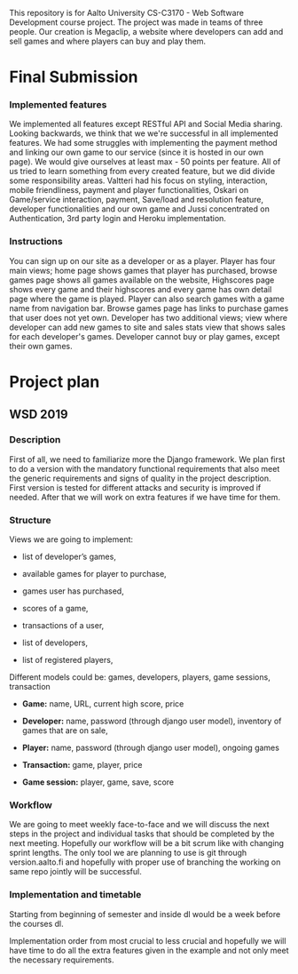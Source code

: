 This repository is for Aalto University CS-C3170 - Web Software Development course project. The project was made in teams of three people. Our creation is Megaclip, a website where developers can add and sell games and where players can buy and play them. 

<h1>Final Submission</h1>

<h3>Implemented features</h3>

We implemented all features except RESTful API and Social Media sharing. Looking backwards, we think that we we're successful in all implemented features. We had some struggles with implementing the payment method and linking our own game to our service (since it is hosted in our own page). We would give ourselves at least max - 50 points per feature. All of us tried to learn something from every created feature, but we did divide some responsibility areas. Valtteri had his focus on styling, interaction, mobile friendliness, payment and player functionalities, Oskari on Game/service interaction, payment, Save/load and resolution feature, developer functionalities and our own game and Jussi concentrated on Authentication, 3rd party login and Heroku implementation.


<h3>Instructions</h3>

You can sign up on our site as a developer or as a player. Player has four main views; home page shows games that player has purchased, browse games page shows all games available on the website, Highscores page shows every game and their highscores and every game has own detail page where the game is played. Player can also search games with a game name from navigation bar. Browse games page has links to purchase games that user does not yet own. Developer has two additional views; view where developer can add new games to site and sales stats view that shows sales for each developer's games. Developer cannot buy or play games, except their own games.




<h1>Project plan</h1>

<h2>WSD 2019</h2>





<h3>Description</h3>

First of all, we need to familiarize more the Django framework. We plan first to do a version with the mandatory functional requirements that also meet the generic requirements and signs of quality in the project description. First version is tested for different attacks and security is improved if needed. After that we will work on extra features if we have time for them.  



<h3>Structure</h3>

Views we are going to implement:  

- list of developer’s games,  

- available games for player to purchase,  

- games user has purchased,  

- scores of a game,

- transactions of a user,  

- list of developers,  

- list of registered players,  



Different models could be:  games, developers, players, game sessions, transaction  

- <b>Game:</b> name, URL, current high score, price

- <b>Developer:</b> name, password (through django user model), inventory of games that are on sale,   

- <b>Player:</b> name, password (through django user model), ongoing games

- <b>Transaction:</b> game, player, price

- <b>Game session:</b> player, game, save, score  



<h3>Workflow</h3>

We are going to meet weekly face-to-face and we will discuss the next steps in the project and individual tasks that should be completed by the next meeting. Hopefully our workflow will be a bit scrum like with changing sprint lengths. The only tool we are planning to use is git through version.aalto.fi and hopefully with proper use of branching the working on same repo jointly will be successful.



<h3>Implementation and timetable</h3>

Starting from beginning of semester and inside dl would be a week before the courses dl.

Implementation order from most crucial to less crucial and hopefully we will have time to do all the extra features given in the example and not only meet the necessary requirements.
